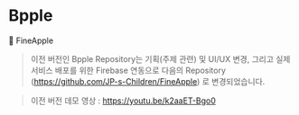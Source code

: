 # Bpple
🍍 FineApple


> 이전 버전인 Bpple Repository는 기획(주제 관련) 및 UI/UX 변경, 그리고 실제 서비스 배포를 위한 Firebase 연동으로 다음의 Repository (https://github.com/JP-s-Children/FineApple) 로 변경되었습니다.

> 이전 버전 데모 영상 : https://youtu.be/k2aaET-Bgo0
